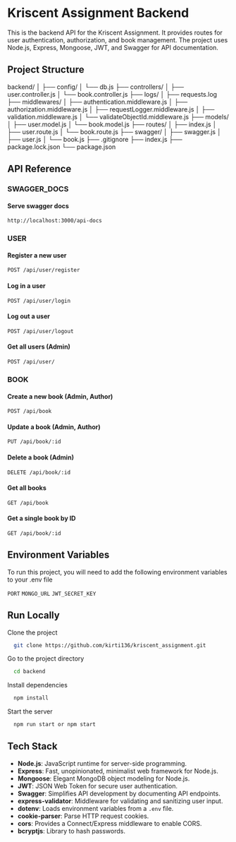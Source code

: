 # Kriscent Assignment Backend

This is the backend API for the Kriscent Assignment. It provides routes for user authentication, authorization, and book management. The project uses Node.js, Express, Mongoose, JWT, and Swagger for API documentation.

## Project Structure
backend/
│
├── config/
│   └── db.js
├── controllers/
│   ├── user.controller.js
│   └── book.controller.js
├── logs/
│   ├── requests.log
├── middlewares/
│   ├── authentication.middleware.js
│   ├── authorization.middleware.js
│   ├── requestLogger.middleware.js
│   ├── validation.middleware.js
│   └── validateObjectId.middleware.js
├── models/
│   ├── user.model.js
│   └── book.model.js
├── routes/
│   ├── index.js
│   ├── user.route.js
│   └── book.route.js
├── swagger/
│   ├── swagger.js
│   ├── user.js
│   └── book.js
├── .gitignore
├── index.js
├── package.lock.json
└── package.json



## API Reference

### SWAGGER_DOCS

#### Serve swagger docs
```http
http://localhost:3000/api-docs
```

### USER
#### Register a new user
```http
POST /api/user/register
```

#### Log in a user
```http
POST /api/user/login
```

#### Log out a user
```http
POST /api/user/logout
```

#### Get all users (Admin)
```http
POST /api/user/
```

### BOOK
#### Create a new book (Admin, Author)
```http
POST /api/book
```

#### Update a book (Admin, Author)
```http
PUT /api/book/:id
```

#### Delete a book (Admin)
```http
DELETE /api/book/:id
```

#### Get all books
```http
GET /api/book
```

#### Get a single book by ID
```http
GET /api/book/:id
```
## Environment Variables

To run this project, you will need to add the following environment variables to your .env file

`PORT`
`MONGO_URL`
`JWT_SECRET_KEY`


## Run Locally

Clone the project

```bash
  git clone https://github.com/kirti136/kriscent_assignment.git
```

Go to the project directory

```bash
  cd backend
```

Install dependencies

```bash
  npm install
```

Start the server

```bash
  npm run start or npm start
```


## Tech Stack

- **Node.js**: JavaScript runtime for server-side programming.
- **Express**: Fast, unopinionated, minimalist web framework for Node.js.
- **Mongoose**: Elegant MongoDB object modeling for Node.js.
- **JWT**: JSON Web Token for secure user authentication.
- **Swagger**: Simplifies API development by documenting API endpoints.
- **express-validator**: Middleware for validating and sanitizing user input.
- **dotenv**: Loads environment variables from a `.env` file.
- **cookie-parser**: Parse HTTP request cookies.
- **cors**: Provides a Connect/Express middleware to enable CORS.
- **bcryptjs**: Library to hash passwords.
